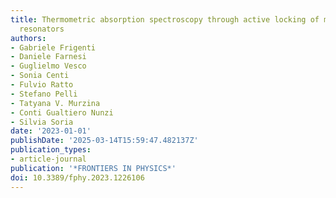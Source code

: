 ```yaml
---
title: Thermometric absorption spectroscopy through active locking of microbubble
  resonators
authors:
- Gabriele Frigenti
- Daniele Farnesi
- Guglielmo Vesco
- Sonia Centi
- Fulvio Ratto
- Stefano Pelli
- Tatyana V. Murzina
- Conti Gualtiero Nunzi
- Silvia Soria
date: '2023-01-01'
publishDate: '2025-03-14T15:59:47.482137Z'
publication_types:
- article-journal
publication: '*FRONTIERS IN PHYSICS*'
doi: 10.3389/fphy.2023.1226106
---
```

